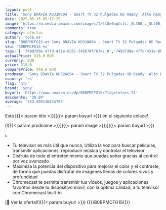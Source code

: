 ```yaml
---
layout: post
title: 'Sony BRAVIA KD32W804 - Smart TV 32 Pulgadas HD Ready  Alto Rango Dinámico HDR  Android TV  Negro  Modelo 2022'
date: 2025-05-15 05:17:29
image: 'https://m.media-amazon.com/images/I/51Qe0ogCstL._SL500_._SL400_.jpg'
comments: true
category: ofertas
author: 'tole.es'
slug: 'B0BPMCFG1S-es Sony BRAVIA KD32W804 - Smart TV 32 Pulgadas HD Ready Alto...'
sku: 'B0BPMCFG1S-es'
tags: [ '749d7d8e-47fd-431e-8b51-348b70f767e2_0','749d7d8e-47fd-431e-8b51-348b70f767e2_6901','749d7d8e-47fd-431e-8b51-348b70f767e2_9001','Arborist Merchandising Root','Electrónica','Prime_Student','Self Service','Servicios Heavy and Bulky','Special Features Stores','TV < 43"','TV, vídeo y home cinema','Televisores','Top Brands Tech Selection','Top Brands Tech TVs','smart','sony','tv','🇪🇸', ]
actualPrice: 315.0 EUR
currency: EUR
price: 315.0
comparePrice: 449.0 EUR
prodname: 'Sony BRAVIA KD32W804 - Smart TV 32 Pulgadas HD Ready  Alto Rango Dinámico HDR  Android TV  Negro  Modelo 2022'
country: 'es'
flag: '🇪🇸'
brand: 'Sony'
buyurl: 'https://www.amazon.es/dp/B0BPMCFG1S/?tag=tolees-21'
descuento: '29.84'
average: '333.809130434783'
---
```


Está [{{< param title >}}]({{< param buyurl >}}) en el siguiente enlace!

[![{{< param prodname >}}]({{< param image >}})]({{< param buyurl >}})

ℹ️:

- Tu televisor es más útil que nunca, Utiliza la voz para buscar películas, transmitir aplicaciones, reproducir música y controlar el televisor
- Disfruta de todo el entretenimiento que puedas soñar gracias al control por voz avanzado
- Maximiza la potencia del dispositivo para mejorar el color y el contraste, de forma que puedas disfrutar de imágenes llenas de colores vivos y profundidad
- Chromecast te permite transmitir tus vídeos, juegos y aplicaciones favoritos desde tu dispositivo móvil, con la óptima calidad, a tu televisor con Chromecast built-in

[🛒 Ver la oferta!!]({{< param buyurl >}})
{{<world>}}B0BPMCFG1S{{</world>}}
